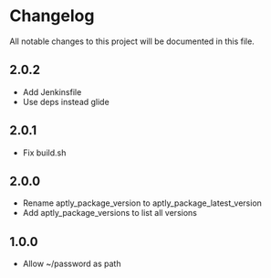 # Changelog

All notable changes to this project will be documented in this file.

## 2.0.2

- Add Jenkinsfile
- Use deps instead glide

## 2.0.1

- Fix build.sh

## 2.0.0

- Rename aptly_package_version to aptly_package_latest_version
- Add aptly_package_versions to list all versions 

## 1.0.0

- Allow ~/password as path
